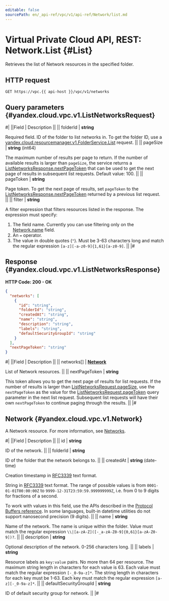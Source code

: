 ```yaml
---
editable: false
sourcePath: en/_api-ref/vpc/v1/api-ref/Network/list.md
---
```


# Virtual Private Cloud API, REST: Network.List {#List}

Retrieves the list of Network resources in the specified folder.

## HTTP request

```
GET https://vpc.{{ api-host }}/vpc/v1/networks
```

## Query parameters {#yandex.cloud.vpc.v1.ListNetworksRequest}

#|
||Field | Description ||
|| folderId | **string**

Required field. ID of the folder to list networks in.
To get the folder ID, use a [yandex.cloud.resourcemanager.v1.FolderService.List](/docs/resource-manager/api-ref/Folder/list#List) request. ||
|| pageSize | **string** (int64)

The maximum number of results per page to return. If the number of available
results is larger than `pageSize`,
the service returns a [ListNetworksResponse.nextPageToken](#yandex.cloud.vpc.v1.ListNetworksResponse)
that can be used to get the next page of results in subsequent list requests. Default value: 100. ||
|| pageToken | **string**

Page token. To get the next page of results, set `pageToken` to the
[ListNetworksResponse.nextPageToken](#yandex.cloud.vpc.v1.ListNetworksResponse) returned by a previous list request. ||
|| filter | **string**

A filter expression that filters resources listed in the response.
The expression must specify:
1. The field name. Currently you can use filtering only on the [Network.name](#yandex.cloud.vpc.v1.Network) field.
2. An `=` operator.
3. The value in double quotes (`"`). Must be 3-63 characters long and match the regular expression `[a-z][-a-z0-9]{1,61}[a-z0-9]`. ||
|#

## Response {#yandex.cloud.vpc.v1.ListNetworksResponse}

**HTTP Code: 200 - OK**

```json
{
  "networks": [
    {
      "id": "string",
      "folderId": "string",
      "createdAt": "string",
      "name": "string",
      "description": "string",
      "labels": "string",
      "defaultSecurityGroupId": "string"
    }
  ],
  "nextPageToken": "string"
}
```

#|
||Field | Description ||
|| networks[] | **[Network](#yandex.cloud.vpc.v1.Network)**

List of Network resources. ||
|| nextPageToken | **string**

This token allows you to get the next page of results for list requests. If the number of results
is larger than [ListNetworksRequest.pageSize](#yandex.cloud.vpc.v1.ListNetworksRequest), use
the `nextPageToken` as the value
for the [ListNetworksRequest.pageToken](#yandex.cloud.vpc.v1.ListNetworksRequest) query parameter
in the next list request. Subsequent list requests will have their own
`nextPageToken` to continue paging through the results. ||
|#

## Network {#yandex.cloud.vpc.v1.Network}

A Network resource. For more information, see [Networks](/docs/vpc/concepts/network).

#|
||Field | Description ||
|| id | **string**

ID of the network. ||
|| folderId | **string**

ID of the folder that the network belongs to. ||
|| createdAt | **string** (date-time)

Creation timestamp in [RFC3339](https://www.ietf.org/rfc/rfc3339.txt) text format.

String in [RFC3339](https://www.ietf.org/rfc/rfc3339.txt) text format. The range of possible values is from
`0001-01-01T00:00:00Z` to `9999-12-31T23:59:59.999999999Z`, i.e. from 0 to 9 digits for fractions of a second.

To work with values in this field, use the APIs described in the
[Protocol Buffers reference](https://developers.google.com/protocol-buffers/docs/reference/overview).
In some languages, built-in datetime utilities do not support nanosecond precision (9 digits). ||
|| name | **string**

Name of the network.
The name is unique within the folder.
Value must match the regular expression ``\\|[a-zA-Z]([-_a-zA-Z0-9]{0,61}[a-zA-Z0-9])?``. ||
|| description | **string**

Optional description of the network. 0-256 characters long. ||
|| labels | **string**

Resource labels as `key:value` pairs.
No more than 64 per resource.
The maximum string length in characters for each value is 63.
Each value must match the regular expression `[-_0-9a-z]*`.
The string length in characters for each key must be 1-63.
Each key must match the regular expression `[a-z][-_0-9a-z]*`. ||
|| defaultSecurityGroupId | **string**

ID of default security group for network. ||
|#